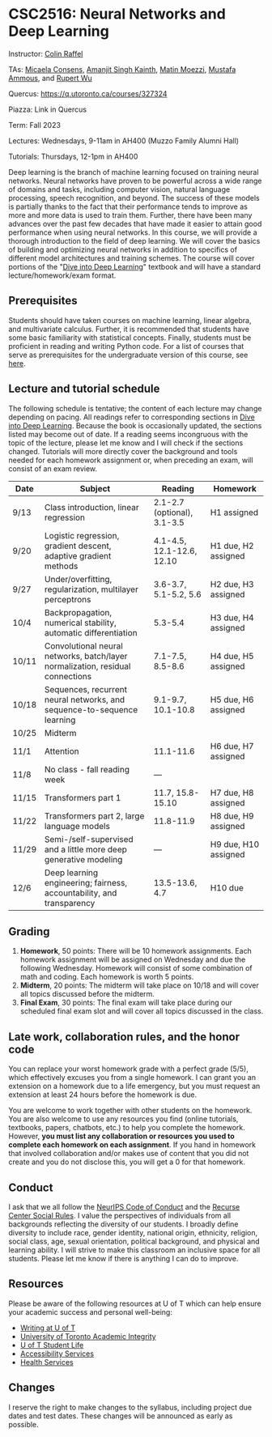 # CSC2516: 	Neural Networks and Deep Learning

Instructor: [Colin Raffel](mailto:craffel@gmail.com)

TAs: [Micaela Consens](mailto:micaela.consens@mail.utoronto.ca), [Amanjit Singh Kainth](mailto:amanjitsk@cs.toronto.edu), [Matin Moezzi](mailto:matin.moezzi@mail.utoronto.ca), [Mustafa Ammous](mailto:mustafa.ammous@mail.utoronto.ca), and [Rupert Wu](mailto:rupert.wu@mail.utoronto.ca)

Quercus: https://q.utoronto.ca/courses/327324

Piazza: Link in Quercus

Term: Fall 2023

Lectures: Wednesdays, 9-11am in AH400 (Muzzo Family Alumni Hall)

Tutorials: Thursdays, 12-1pm in AH400

Deep learning is the branch of machine learning focused on training neural networks.
Neural networks have proven to be powerful across a wide range of domains and tasks, including computer vision, natural language processing, speech recognition, and beyond.
The success of these models is partially thanks to the fact that their performance tends to improve as more and more data is used to train them.
Further, there have been many advances over the past few decades that have made it easier to attain good performance when using neural networks.
In this course, we will provide a thorough introduction to the field of deep learning.
We will cover the basics of building and optimizing neural networks in addition to specifics of different model architectures and training schemes.
The course will cover portions of the "[Dive into Deep Learning](https://d2l.ai/)" textbook and will have a standard lecture/homework/exam format.

## Prerequisites

Students should have taken courses on machine learning, linear algebra, and multivariate calculus.
Further, it is recommended that students have some basic familiarity with statistical concepts.
Finally, students must be proficient in reading and writing Python code.
For a list of courses that serve as prerequisites for the undergraduate version of this course, see [here](https://artsci.calendar.utoronto.ca/course/csc413h1).

## Lecture and tutorial schedule

The following schedule is tentative; the content of each lecture may change depending on pacing.
All readings refer to corresponding sections in [Dive into Deep Learning](http://d2l.ai).
Because the book is occasionally updated, the sections listed may become out of date.
If a reading seems incongruous with the topic of the lecture, please let me know and I will check if the sections changed.
Tutorials will more directly cover the background and tools needed for each homework assignment or, when preceding an exam, will consist of an exam review.

| Date  | Subject                                                                        | Reading                     | Homework             |
| ----- | ------------------------------------------------------------------------------ | --------------------------- | -------------------- |
| 9/13  | Class introduction, linear regression                                          | 2.1-2.7 (optional), 3.1-3.5 | H1 assigned          |
| 9/20  | Logistic regression, gradient descent, adaptive gradient methods               | 4.1-4.5, 12.1-12.6, 12.10   | H1 due, H2 assigned  |
| 9/27  | Under/overfitting, regularization, multilayer perceptrons                      | 3.6-3.7, 5.1-5.2, 5.6       | H2 due, H3 assigned  |
| 10/4  | Backpropagation, numerical stability, automatic differentiation                | 5.3-5.4                     | H3 due, H4 assigned  |
| 10/11 | Convolutional neural networks, batch/layer normalization, residual connections | 7.1-7.5, 8.5-8.6            | H4 due, H5 assigned  |
| 10/18 | Sequences, recurrent neural networks, and sequence-to-sequence learning        | 9.1-9.7, 10.1-10.8          | H5 due, H6 assigned  |
| 10/25 | Midterm                                                                        |                             |                      |
| 11/1  | Attention                                                                      | 11.1-11.6                   | H6 due, H7 assigned  |
| 11/8  | No class - fall reading week                                                   | —                           |                      |
| 11/15 | Transformers part 1                                                            | 11.7, 15.8-15.10            | H7 due, H8 assigned  |
| 11/22 | Transformers part 2, large language models                                     | 11.8-11.9                   | H8 due, H9 assigned  |
| 11/29 | Semi-/self-supervised and a little more deep generative modeling               | —                           | H9 due, H10 assigned |
| 12/6  | Deep learning engineering; fairness, accountability, and transparency          | 13.5-13.6, 4.7              | H10 due              |

## Grading

  1. **Homework**, 50 points: There will be 10 homework assignments. Each homework assignment will be assigned on Wednesday and due the following Wednesday. Homework will consist of some combination of math and coding. Each homework is worth 5 points.
  1. **Midterm**, 20 points: The midterm will take place on 10/18 and will cover all topics discussed before the midterm.
  1. **Final Exam**, 30 points: The final exam will take place during our scheduled final exam slot and will cover all topics discussed in the class.

## Late work, collaboration rules, and the honor code

You can replace your worst homework grade with a perfect grade (5/5), which effectively excuses you from a single homework.
I can grant you an extension on a homework due to a life emergency, but you must request an extension at least 24 hours before the homework is due.

You are welcome to work together with other students on the homework.
You are also welcome to use any resources you find (online tutorials, textbooks, papers, chatbots, etc.) to help you complete the homework.
However, **you must list any collaboration or resources you used to complete each homework on each assignment**.
If you hand in homework that involved collaboration and/or makes use of content that you did not create and you do not disclose this, you will get a 0 for that homework.

## Conduct

I ask that we all follow the [NeurIPS Code of Conduct](https://nips.cc/public/CodeOfConduct) and the [Recurse Center Social Rules](https://www.recurse.com/social-rules).
I value the perspectives of individuals from all backgrounds reflecting the diversity of our students.
I broadly define diversity to include race, gender identity, national origin, ethnicity, religion, social class, age, sexual orientation, political background, and physical and learning ability.
I will strive to make this classroom an inclusive space for all students.
Please let me know if there is anything I can do to improve.

## Resources

Please be aware of the following resources at U of T which can help ensure your academic success and personal well-being:

- [Writing at U of T](http://www.writing.utoronto.ca/)
- [University of Toronto Academic Integrity](http://academicintegrity.utoronto.ca/)
- [U of T Student Life](http://www.studentlife.utoronto.ca/)
- [Accessibility Services](http://www.accessibility.utoronto.ca/)
- [Health Services](https://studentlife.utoronto.ca/department/health-wellness/)
    
## Changes

I reserve the right to make changes to the syllabus, including project due dates and test dates.
These changes will be announced as early as possible.
